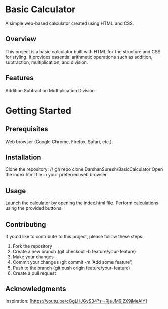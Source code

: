 # Basic Calculator
A simple web-based calculator created using HTML and CSS.

## Overview
This project is a basic calculator built with HTML for the structure and CSS for styling. It provides essential arithmetic operations such as addition, subtraction, multiplication, and division.

## Features
Addition
Subtraction
Multiplication
Division

# Getting Started
## Prerequisites
Web browser (Google Chrome, Firefox, Safari, etc.)

## Installation
Clone the repository:
// gh repo clone DarshanSuresh/BasicCalculator
Open the index.html file in your preferred web browser.

## Usage
Launch the calculator by opening the index.html file.
Perform calculations using the provided buttons.

## Contributing
If you'd like to contribute to this project, please follow these steps:

1. Fork the repository
2. Create a new branch (git checkout -b feature/your-feature)
3. Make your changes
4. Commit your changes (git commit -m 'Add some feature')
5. Push to the branch (git push origin feature/your-feature)
6. Create a pull request

## Acknowledgments
Inspiration: [https://youtu.be/cGgLHJGyS34?si=RjaJM9j2X9jMeAIY]
